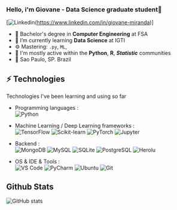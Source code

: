 ### Hello, i'm Giovane - Data Science graduate student👋
[![Linkedin](https://img.shields.io/badge/LinkedIn-0077B5?style=flat-square&logo=linkedin&logoColor=white)(https://www.linkedin.com/in/giovane-miranda)]

- 🔭 Bachelor's degree in **Computer Engineering** at FSA
- 🌱 I’m currently learning **Data Science** at IGTI
- ⚙️ Mastering: `.py`, `ML`,
- 💬 I'm mostly active within the **Python**, **R**, ***Statistic*** communities
- 📍 Sao Paulo, SP. Brazil

## ⚡ Technologies
Technologies I've been learning and using so far 

- Programming languages : <br />
 ![Python](https://img.shields.io/badge/Python-3776AB?style=flat-square&logo=python&logoColor=white)

- Machine Learning / Deep Learning frameworks : <br />
 ![TensorFlow](https://img.shields.io/badge/TensorFlow-FF6F00?style=flat-square&logo=TensorFlow&logoColor=white)
 ![Scikit-learn](https://img.shields.io/badge/scikit_learn-F7931E?style=flat-square&logo=scikit-learn&logoColor=white)
 ![PyTorch](https://img.shields.io/badge/PyTorch-EE4C2C?style=flat-square&logo=PyTorch&logoColor=white)
 ![Jupyter](https://img.shields.io/badge/Jupyter-F37626.svg?&style=flat-square&logo=Jupyter&logoColor=white)
 
- Backend : <br />
 ![MongoDB](https://img.shields.io/badge/MongoDB-4EA94B?style=flat-square&logo=mongodb&logoColor=white)
 ![MySQL](https://img.shields.io/badge/MySQL-00000F?style=flat-square&logo=mysql&logoColor=white)
 ![SQLite](https://img.shields.io/badge/SQLite-07405E?style=flat-square&logo=sqlite&logoColor=white)
 ![PostgreSQL](https://img.shields.io/badge/PostgreSQL-316192?style=flat-square&logo=postgresql&logoColor=white)
 ![Herolu](https://img.shields.io/badge/Heroku-430098?style=flat-square&logo=heroku&logoColor=white)
 
- OS & IDE & Tools : <br />
 ![VS Code](https://img.shields.io/badge/Visual_Studio_Code-0078D4?style=flat-square&logo=visual%20studio%20code&logoColor=white)
 ![PyCharm](https://img.shields.io/badge/PyCharm-000000.svg?&style=flat-square&logo=PyCharm&logoColor=white)
 ![Ubuntu](https://img.shields.io/badge/Ubuntu-E95420?style=flat-square&logo=ubuntu&logoColor=white)
 ![Git](https://img.shields.io/badge/Git-F05032?style=flat-square&logo=git&logoColor=white)
 
 ## Github Stats
 ![GitHub stats](https://github-readme-stats.vercel.app/api?username=giovaneMiranda&theme=dark&show_icons=true)

  

